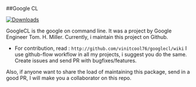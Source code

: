 ##Google CL

[![Downloads](https://pypip.in/d/google_cl/badge.png)](https://crate.io/package/google_cl)

GoogleCL is the google on command line. It was a project by Google Engineer Tom.
H. Miller.  Currently, i maintain this project on Github. 

- For contribution, read : `http://github.com/vinitcool76/googlecl/wiki`
I use github-flow workflow in all my projects, i suggest you do the same.
Create issues and send PR with bugfixes/features.

Also, if anyone want to share the load of maintaining this package, send
in a good PR, I will make you a collaborator on this repo.



